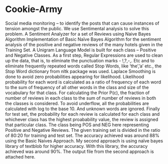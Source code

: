 # Cookie-Army
Social media monitoring – to identify the posts that can cause instances of tension amongst the public.
We use Sentimental analysis to solve this problem.
A Sentiment Analyzer for a set of Reviews using Naive Bayes Algorithm
Implementation of Basic Naïve Bayes Algorithm for the sentiment analysis of the positive and negative reviews of the many hotels given in the Training Set. A Unigram Language Model is built for each class – Positive and Negative Classes.
As a first step, Regular Expressions are used to clean up the data, that is, to eliminate the punctuation marks - !,?,-,. Etc and to eliminate frequently repeated words called Stop Words, like ‘the’,’a’ etc., the Stop Word dictionary from nltk package was used. Laplace Smoothing is done to avoid zero probabilities appearing for likelihood. Likelihood probability for each word is calculated as a ratio of frequency of each word to the sum of frequency of all other words in the class and size of the vocabulary for that class. For calculating the Prior P(c), the fraction of number of reviews in each class to the sum of number of reviews in both the classes is considered. To avoid underflow, all the probabilities are calculated with log to the base 10. And unknown words are ignored. Finally for test set, the probability for each review is calculated for each class and whichever class has the highest proabability value, the review is assigned that particular class. The class being POS and NEG here representing Positive and Negative Reviews.
The given training set is divided in the ratio of 80:20 for training and test set. The accuracy achieved was around 88% using the Basic Naives Approach. My second approach is using naïve bayes library of textblob for higher accuracy. With this library, the accuracy achieved was around 90%. The output file from the second approach is attached here.
